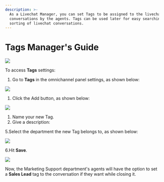 ```yaml
---
description: >-
  As a Livechat Manager, you can set Tags to be assigned to the livechat
  conversations by the agents. Tags can be used later for easy searching and
  sorting of livechat conversations.
---
```


# Tags Manager's Guide

![](<../../.gitbook/assets/2021-06-10\_22-31-38 (3) (3) (3) (3) (3) (3) (3) (3) (3) (2) (3) (1) (1) (1) (12) (10) (21).jpg>)

To access **Tags** settings:

1. Go to **Tags** in the omnichannel panel settings, as shown below:

![](<../../.gitbook/assets/0 (15).png>)

1. Click the Add button, as shown below:

![](<../../.gitbook/assets/1 (15).png>)

1. Name your new Tag.
2. Give a description:

5.Select the department the new Tag belongs to, as shown below:

![](<../../.gitbook/assets/2 (14).png>)

6.Hit **Save**.

![](<../../.gitbook/assets/3 (14).png>)

Now, the Marketing Support department's agents will have the option to set a **Sales Lead** tag to the conversation if they want while closing it.
